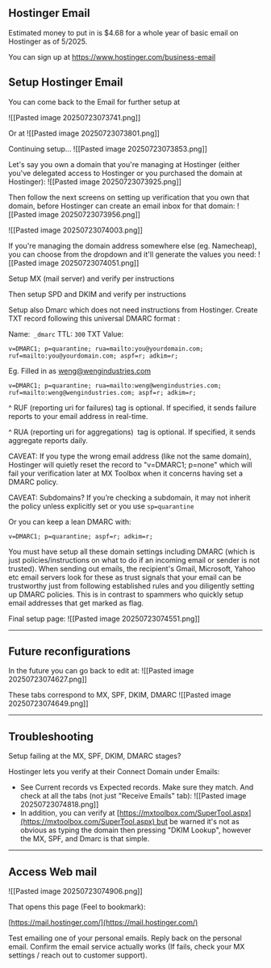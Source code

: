 ## Hostinger Email


Estimated money to put in is $4.68 for a whole year of basic email on Hostinger as of 5/2025.

You can sign up at https://www.hostinger.com/business-email

## Setup Hostinger Email

You can come back to the Email for further setup at

![[Pasted image 20250723073741.png]]

Or at 
![[Pasted image 20250723073801.png]]

Continuing setup...
![[Pasted image 20250723073853.png]]

Let's say you own a domain that you're managing at Hostinger (either you've delegated access to Hostinger or you purchased the domain at Hostinger):
![[Pasted image 20250723073925.png]]

Then follow the next screens on setting up verification that you own that domain, before Hostinger can create an email inbox for that domain:
![[Pasted image 20250723073956.png]]

![[Pasted image 20250723074003.png]]

If you're managing the domain address somewhere else (eg. Namecheap), you can choose from the dropdown and it'll generate the values you need:
![[Pasted image 20250723074051.png]]

Setup MX (mail server) and verify per instructions

Then setup SPD and DKIM and verify per instructions

Setup also Dmarc which does not need instructions from Hostinger. Create TXT record following this universal DMARC format :  

Name:` _dmarc`
TTL: `300`
TXT Value:
```
v=DMARC1; p=quarantine; rua=mailto:you@yourdomain.com; ruf=mailto:you@yourdomain.com; aspf=r; adkim=r;  
```

Eg. Filled in as weng@wengindustries.com
```
v=DMARC1; p=quarantine; rua=mailto:weng@wengindustries.com; ruf=mailto:weng@wengindustries.com; aspf=r; adkim=r;
```


^ RUF (reporting uri for failures) tag is optional. If specified, it sends failure reports to your email address in real-time.

^ RUA (reporting uri for aggregations)  tag is optional. If specified, it sends aggregate reports daily.


CAVEAT: If you type the wrong email address (like not the same domain), Hostinger will quietly reset the record to "v=DMARC1; p=none" which will fail your verification later at MX Toolbox when it concerns having set a DMARC policy.

CAVEAT:
Subdomains? If you’re checking a subdomain, it may not inherit the policy unless explicitly set or you use `sp=quarantine`

Or you can keep a lean DMARC with:
```
v=DMARC1; p=quarantine; aspf=r; adkim=r;
```

You must have setup all these domain settings including DMARC (which is just policies/instructions on what to do if an incoming email or sender is not trusted). When sending out emails, the recipient's Gmail, Microsoft, Yahoo etc email servers look for these as trust signals that your email can be trustworthy just from following established rules and you diligently setting up DMARC policies. This is in contrast to spammers who quickly setup email addresses that get marked as flag.

Final setup page:
![[Pasted image 20250723074551.png]]

---

## Future reconfigurations

In the future you can go back to edit at:
![[Pasted image 20250723074627.png]]

These tabs correspond to MX, SPF, DKIM, DMARC
![[Pasted image 20250723074649.png]]

---

## Troubleshooting

Setup failing at the MX, SPF, DKIM, DMARC stages?

Hostinger lets you verify at their Connect Domain under Emails:

- See Current records vs Expected records. Make sure they match. And check at all the tabs (not just "Receive Emails" tab):
  ![[Pasted image 20250723074818.png]]
- In addition, you can verify at [https://mxtoolbox.com/SuperTool.aspx](https://mxtoolbox.com/SuperTool.aspx) but be warned it's not as obvious as typing the domain then pressing "DKIM Lookup", however the MX, SPF, and Dmarc is that simple.

---

## Access Web mail

![[Pasted image 20250723074906.png]]

That opens this page (Feel to bookmark):

[https://mail.hostinger.com/](https://mail.hostinger.com/)  

  

Test emailing one of your personal emails. Reply back on the personal email. Confirm the email service actually works (If fails, check your MX settings / reach out to customer support).